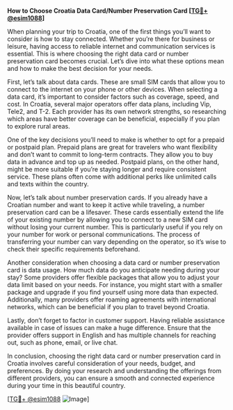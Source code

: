 **How to Choose Croatia Data Card/Number Preservation Card [[TG💪+ @esim1088](https://t.me/s/esim1088)]**

When planning your trip to Croatia, one of the first things you’ll want to consider is how to stay connected. Whether you’re there for business or leisure, having access to reliable internet and communication services is essential. This is where choosing the right data card or number preservation card becomes crucial. Let’s dive into what these options mean and how to make the best decision for your needs.

First, let’s talk about data cards. These are small SIM cards that allow you to connect to the internet on your phone or other devices. When selecting a data card, it’s important to consider factors such as coverage, speed, and cost. In Croatia, several major operators offer data plans, including Vip, Tele2, and T-2. Each provider has its own network strengths, so researching which areas have better coverage can be beneficial, especially if you plan to explore rural areas.

One of the key decisions you’ll need to make is whether to opt for a prepaid or postpaid plan. Prepaid plans are great for travelers who want flexibility and don’t want to commit to long-term contracts. They allow you to buy data in advance and top up as needed. Postpaid plans, on the other hand, might be more suitable if you’re staying longer and require consistent service. These plans often come with additional perks like unlimited calls and texts within the country.

Now, let’s talk about number preservation cards. If you already have a Croatian number and want to keep it active while traveling, a number preservation card can be a lifesaver. These cards essentially extend the life of your existing number by allowing you to connect to a new SIM card without losing your current number. This is particularly useful if you rely on your number for work or personal communications. The process of transferring your number can vary depending on the operator, so it’s wise to check their specific requirements beforehand.

Another consideration when choosing a data card or number preservation card is data usage. How much data do you anticipate needing during your stay? Some providers offer flexible packages that allow you to adjust your data limit based on your needs. For instance, you might start with a smaller package and upgrade if you find yourself using more data than expected. Additionally, many providers offer roaming agreements with international networks, which can be beneficial if you plan to travel beyond Croatia.

Lastly, don’t forget to factor in customer support. Having reliable assistance available in case of issues can make a huge difference. Ensure that the provider offers support in English and has multiple channels for reaching out, such as phone, email, or live chat.

In conclusion, choosing the right data card or number preservation card in Croatia involves careful consideration of your needs, budget, and preferences. By doing your research and understanding the offerings from different providers, you can ensure a smooth and connected experience during your time in this beautiful country.

[[TG💪+ @esim1088](https://t.me/s/esim1088) ![Image](https://i.postimg.cc/Y0z9fWf4/image.png)]